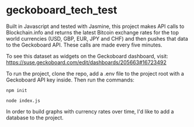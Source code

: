 # geckoboard_tech_test
Built in Javascript and tested with Jasmine, this project makes API calls to Blockchain.info and returns the latest Bitcoin exchange rates for the top world currencies (USD, GBP, EUR, JPY and CHF) and then pushes that data to the Geckoboard API. These calls are made every five minutes.

To see this dataset as widgets on the Geckoboard dashboard, visit:
https://suse.geckoboard.com/edit/dashboards/205663#16723492

To run the project, clone the repo, add a .env file to the project root with a Geckoboard API key inside. Then run the commands:
```
npm init
```
```
node index.js
```
In order to build graphs with currency rates over time, I'd like to add a database to the project.
